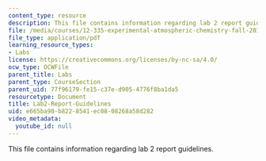 ```yaml
---
content_type: resource
description: This file contains information regarding lab 2 report guidelines.
file: /media/courses/12-335-experimental-atmospheric-chemistry-fall-2014/e665ba90b8228541ec0808268a58d282_MIT12_335F14_Lab2-Report.pdf
file_type: application/pdf
learning_resource_types:
- Labs
license: https://creativecommons.org/licenses/by-nc-sa/4.0/
ocw_type: OCWFile
parent_title: Labs
parent_type: CourseSection
parent_uid: 77f96179-fe15-c37e-d905-4776f8ba1da5
resourcetype: Document
title: Lab2-Report-Guidelines
uid: e665ba90-b822-8541-ec08-08268a58d282
video_metadata:
  youtube_id: null
---
```

This file contains information regarding lab 2 report guidelines.